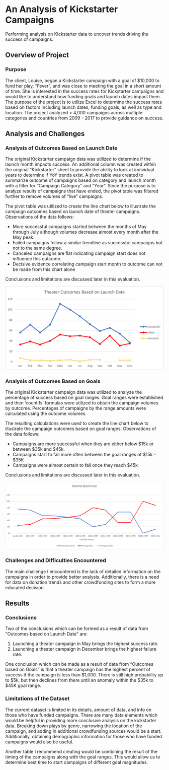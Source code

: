 # An Analysis of Kickstarter Campaigns
Performing analysis on Kickstarter data to uncover trends driving the success of campaigns.
## Overview of Project
### Purpose
The client, Louise, began a Kickstarter campaign with a goal of $10,000 to fund her play, “Fever”, and was close to meeting the goal in a short amount of time.  She is interested in the success rates for Kickstarter campaigns and would like to understand how funding goals and launch dates impact them.  The purpose of the project is to utilize Excel to determine the success rates based on factors including launch dates, funding goals, as well as type and location.  The project analyzed > 4,000 campaigns across multiple categories and countries from 2009 – 2017 to provide guidance on success.
## Analysis and Challenges
### Analysis of Outcomes Based on Launch Date
The original Kickstarter campaign data was utilized to determine if the launch month impacts success.  An additional column was created within the original “Kickstarter” sheet to provide the ability to look at individual years to determine if YoY trends exist.  A pivot table was created to summarize outcome of campaigns based on category and launch month with a filter for “Campaign Category” and “Year”.   Since the purpose is to analyze results of campaigns that have ended, the pivot table was filtered further to remove volumes of “live” campaigns.  

The pivot table was utilized to create the line chart below to illustrate the campaign outcomes based on launch date of theater campaigns.  Observations of the data follows:
* More successful campaigns started between the months of May through July although volumes decrease almost every month after the May peak.  
* Failed campaigns follow a similar trendline as successful campaigns but not to the same degree.
* Canceled campaigns are flat indicating campaign start does not influence this outcome.
* Decisive evidence correlating campaign start month to outcome can not be made from this chart alone 
 
Conclusions and limitations are discussed later in this evaluation.

![Theater_Outcomes_vs_Launch](https://github.com/dschul01/kickstarter-analysis/blob/main/Resources/Theater_Outcomes_vs_Launch.png)

### Analysis of Outcomes Based on Goals 
The original Kickstarter campaign data was utilized to analyze the percentage of success based on goal ranges.  Goal ranges were established and then ‘countifs’ formulas were utilized to obtain the campaign volumes by outcome.  Percentages of campaigns by the range amounts were calculated using the outcome volumes. 

The resulting calculations were used to create the line chart below to illustrate the campaign outcomes based on goal ranges.  Observations of the data follows:
* Campaigns are more successful when they are either below $15k or between $35k and $45k.
* Campaigns start to fail more often between the goal ranges of $15k - $35K
* Campaigns were almost certain to fail once they reach $45k

Conclusions and limitations are discussed later in this evaluation.

![Outcomes_vs_Goals.png](https://github.com/dschul01/kickstarter-analysis/blob/main/Resources/Outcomes_vs_Goals.png)

### Challenges and Difficulties Encountered
The main challenge I encountered is the lack of detailed information on the campaigns in order to provide better analysis.  Additionally, there is a need for data on donation trends and other crowdfunding sites to form a more educated decision.  

## Results
### Conclusions
Two of the conclusions which can be formed as a result of data from "Outcomes based on Launch Date" are:
1. Launching a theater campaign in May brings the highest success rate.
2. Launching a theater campaign in December brings the highest failure rate.

One conclusion which can be made as a result of data from “Outcomes based on Goals” is that a theater campaign has the highest percent of success if the campaign is less than $1,000.  There is still high probability up to $5k, but then declines from there until an anomaly within the $35k to $45K goal range.

### Limitations of the Dataset

The current dataset is limited in its details, amount of data, and info on those who have funded campaigns.  There are many data elements which would be helpful in providing more conclusive analysis on the kickstarter data.  Breaking down plays by genre, narrowing the location of the campaign, and adding in additional crowdfunding sources would be a start.  Additionally, obtaining demographic information for those who have funded campaigns would also be useful.


Another table I recommend creating would be combining the result of the timing of the campaigns along with the goal ranges.  This would allow us to determine best time to start campaigns of different goal magnitudes. 
